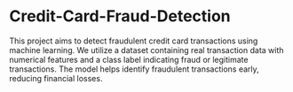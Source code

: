 # Credit-Card-Fraud-Detection
This project aims to detect fraudulent credit card transactions using machine learning. We utilize a dataset containing real transaction data with numerical features and a class label indicating fraud or legitimate transactions. The model helps identify fraudulent transactions early, reducing financial losses.
